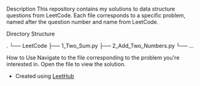 Description
This repository contains my solutions to data structure questions from LeetCode. Each file corresponds to a specific problem, named after the question number and name from LeetCode.

Directory Structure

.
└── LeetCode
    ├── 1_Two_Sum.py
    ├── 2_Add_Two_Numbers.py
    └── ...


How to Use
Navigate to the file corresponding to the problem you're interested in.
Open the file to view the solution.
- Created using [LeetHub](https://github.com/QasimWani/LeetHub)
